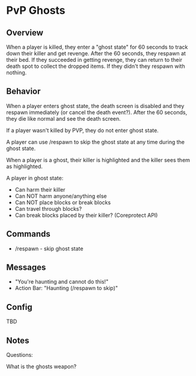 # PvP Ghosts

## Overview

When a player is killed, they enter a "ghost state" for 60 seconds to track down their killer and get revenge. After the 60 seconds, they respawn at their bed. If they succeeded in getting revenge, they can return to their death spot to collect the dropped items. If they didn't they respawn with nothing.

## Behavior

When a player enters ghost state, the death screen is disabled and they respawn immediately (or cancel the death event?). After the 60 seconds, they die like normal and see the death screen.

If a player wasn't killed by PVP, they do not enter ghost state.

A player can use /respawn to skip the ghost state at any time during the ghost state.

When a player is a ghost, their killer is highlighted and the killer sees them as highlighted.

A player in ghost state:
- Can harm their killer
- Can NOT harm anyone/anything else
- Can NOT place blocks or break blocks
- Can travel through blocks?
- Can break blocks placed by their killer? (Coreprotect API)


## Commands

- /respawn - skip ghost state

## Messages

- "You're haunting <playername> and cannot do this!"
- Action Bar: "Haunting <playername> (/respawn to skip)"

## Config

TBD

## Notes

Questions:

What is the ghosts weapon?
